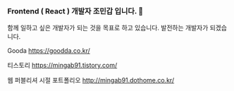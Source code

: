 ### Frontend ( React ) 개발자 조민갑 입니다. 👋

함께 일하고 싶은 개발자가 되는 것을 목표로 하고 있습니다. 발전하는 개발자가 되겠습니다.

Gooda https://goodda.co.kr/

티스토리 https://mingab91.tistory.com/

웹 퍼블리셔 시절 포트폴리오 http://mingab91.dothome.co.kr/
<!--
**mingab91/mingab91** is a ✨ _special_ ✨ repository because its `README.md` (this file) appears on your GitHub profile.

Here are some ideas to get you started:

- 🔭 I’m currently working on ...
- 🌱 I’m currently learning ...
- 👯 I’m looking to collaborate on ...
- 🤔 I’m looking for help with ...
- 💬 Ask me about ...
- 📫 How to reach me: ...
- 😄 Pronouns: ...
- ⚡ Fun fact: ...
-->
